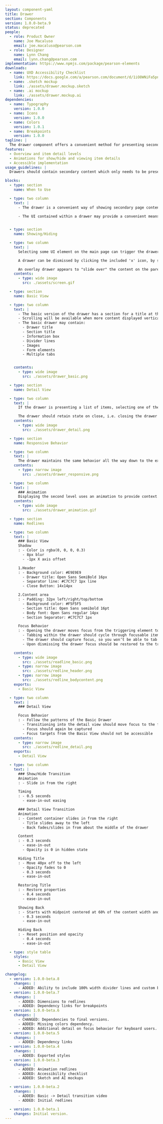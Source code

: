 ```yaml
---
layout: component-yaml
title: Drawer
section: Components
version: 1.0.0-beta.9
status: deprecated
people:
  - role: Product Owner
    name: Joe Macaluso
    email: joe.macaluso@pearson.com
  - role: Designer
    name: Lynn Chang
    email: lynn.chang@pearson.com
implementation: https://www.npmjs.com/package/pearson-elements
downloads:
  - name: UXD Accessibility Checklist
    link: https://docs.google.com/a/pearson.com/document/d/1iO8WNiFa5pn6_JleXMUufIvIsXEbVHXsiYUcgxtW-iM/edit?usp=sharing
  - name: .sketch mockup
    link: ./assets/drawer.mockup.sketch
  - name: .ai mockup
    link: ./assets/drawer.mockup.ai
dependencies:
  - name: Typography
    version: 1.0.0
  - name: Icons
    version: 1.0.0
  - name: Colors
    version: 1.0.1
  - name: Breakpoints
    version: 1.0.0
tagline: |
  The drawer component offers a convenient method for presenting secondary information which doesn't need to be immediately visible.
features:
  - Overview and item detail levels
  - Animations for show/hide and viewing item details
  - Accessible implementation
usage_guidelines: |
  Drawers should contain secondary content which only needs to be presented when specifically requested by the user, such as help information.

blocks:
  - type: section
    name: When to Use

  - type: two column
    text: |
      - The drawer is a convenient way of showing secondary page content . Providing more page real estate for the main content.

      - The UI contained within a drawer may provide a convenient means of updating the content of the parent page. For example, the options (sun roof, fog lights, heated seats) chosen from a drawer updates the configuration and price of a car displayed on the parent page.

  
  - type: section
    name: Showing/Hiding

  - type: two column
    text: |
      Selecting some UI element on the main page can trigger the drawer to slide in from the right, for example clicking 'Help' in the header.

      A drawer can be dismissed by clicking the included 'x' icon, by selecting the trigger element again, or by hitting the escape key.

      An overlay drawer appears to "slide over" the content on the parent page, obscuring some of that content.
    contents:
      - type: wide image
        src: ./assets/screen.gif

  - type: section
    name: Basic View

  - type: two column
    text: |
      - The basic version of the drawer has a section for a title at the top and a built in close 'x' icon.
      - Scrolling will be available when more content displayed vertically.( The drawer can share the same vertical scrollbar as the parent page when needed. )
      - The basic drawer may contain:
        - Drawer title
        - Section title
        - Information box
        - Divider lines
        - Images
        - Form elements
        - Multiple tabs


    contents:
      - type: wide image
        src: ./assets/drawer_basic.png

  - type: section
    name: Detail View

  - type: two column
    text: |
      If the drawer is presenting a list of items, selecting one of them should transition the drawer to the detail view. This adds a back label and icon for returning to the originating view.

      The drawer should retain state on close, i.e. closing the drawer on a detail view and then reopening the same drawer will return the user to that detail view.
    contents:
      - type: wide image
        src: ./assets/drawer_detail.png

  - type: section
    name: Responsive Behavior

  - type: two column
    text: |
      The drawer maintains the same behavior all the way down to the extra small breakpoint, at which point it begins taking up 100% of the viewport width.
    contents:
      - type: narrow image
        src: ./assets/drawer_responsive.png

  - type: two column
    text: |
      ### Animation
      Displaying the second level uses an animation to provide context.
    contents:
      - type: wide image
        src: ./assets/drawer_animation.gif

  - type: section
    name: Redlines

  - type: two column
    text: |
      ### Basic View
      Shadow
      : - Color is rgba(0, 0, 0, 0.3)
        - 8px blur
        - -1px X axis offset

      1.Header
      : - Background color: #E9E9E9
        - Drawer title: Open Sans SemiBold 16px
        - Separator line: #C7C7C7 1px line
        - Close Button: 14x14px

      2.Content area
      : - Padding: 32px left/right/top/bottom
        - Background color: #F5F5F5
        - Section title: Open Sans semibold 16pt
        - Body font: Open Sans regular 14px
        - Section Separator: #C7C7C7 1px

      Focus Behavior
      : - Opening the drawer moves focus from the triggering element to the first focusable item within the drawer (typically the Close icon).
        - Tabbing within the drawer should cycle through focusable items like normal
        - The drawer should capture focus, so you won’t be able to tab out of the drawer
        - Upon dismissing the drawer focus should be restored to the triggering element

    contents:
      - type: wide image
        src: ./assets/readline_basic.png
      - type: narrow image
        src: ./assets/redline_header.png
      - type: narrow image
        src: ./assets/redline_bodycontent.png
    exports:
      - Basic View

  - type: two column
    text: |
      ### Detail View

      Focus Behavior
      : - Follow the patterns of the Basic Drawer
        - Transitioning into the detail view should move focus to the first focusable element of the view (typically the back button)
        - Focus should again be captured
        - Focus targets from the Basic View should not be accessible
    contents:
      - type: narrow image
        src: ./assets/redline_detail.png
    exports:
      - Detail View

  - type: two column
    text: |
      ### Show/Hide Transition
      Animation
      : - Slide in from the right

      Timing
      : - 0.5 seconds
        - ease-in-out easing

      ### Detail View Transition
      Animation
      : - Content container slides in from the right
        - Title slides away to the left
        - Back fades/slides in from about the middle of the drawer

      Content
      : - 0.3 seconds
        - ease-in-out
        - Opacity is 0 in hidden state

      Hiding Title
      : - Move 40px off to the left
        - Opacity fades to 0
        - 0.3 seconds
        - ease-in-out

      Restoring Title
      : - Restore properties
        - 0.4 seconds
        - ease-in-out

      Showing Back
      : - Starts with midpoint centered at 60% of the content width and opacity of 0
        - 0.3 seconds
        - ease-in-out

      Hiding Back
      : - Reset position and opacity
        - 0.4 seconds
        - ease-in-out

  - type: style table
    styles:
      - Basic View
      - Detail View

changelog:
  - version: 1.0.0-beta.8
    changes: |
      - ADDED: Ability to include 100% width divider lines and custom background colors
  - version: 1.0.0-beta.7
    changes: |
      - ADDED: Dimensions to redlines
      - ADDED: Dependency links for breakpoints
  - version: 1.0.0-beta.6
    changes: |
      - CHANGED: Dependencies to final versions.
      - ADDED: Missing colors dependency.
      - ADDED: Additional detail on focus behavior for keyboard users.
  - version: 1.0.0-beta.5
    changes: |
      - ADDED: Dependency links
  - version: 1.0.0-beta.4
    changes: |
      - ADDED: Exported styles
  - version: 1.0.0-beta.3
    changes: |
      - ADDED: Animation redlines
      - ADDED: Accessibility checklist
      - ADDED: Sketch and AI mockups

  - version: 1.0.0-beta.2
    changes: |
      - ADDED: Basic -> Detail transition video
      - ADDED: Initial redlines

  - version: 1.0.0-beta.1
    changes: Initial version.
---
```

